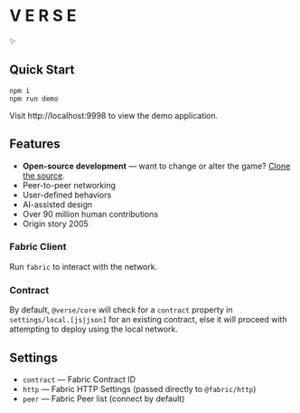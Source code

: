 # V E R S E
✨

## Quick Start
```
npm i
npm run demo
```

Visit http://localhost:9998 to view the demo application.

## Features
- **Open-source development** — want to change or alter the game?  [Clone the source][verse-clone-the-source].
- Peer-to-peer networking
- User-defined behaviors
- AI-assisted design
- Over 90 million human contributions
- Origin story 2005

### Fabric Client
Run `fabric` to interact with the network.

### Contract
By default, `@verse/core` will check for a `contract` property in `settings/local.[js|json]` for an existing contract, else it will proceed with attempting to deploy using the local network.

## Settings
- `contract` — Fabric Contract ID
- `http` — Fabric HTTP Settings (passed directly to `@fabric/http`)
- `peer` — Fabric Peer list (connect by default)

[verse-clone-the-source]: NEWBIE.md
